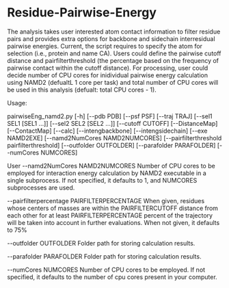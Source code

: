 # Residue-Pairwise-Energy

The analysis takes user interested atom contact information to filter residue pairs and provides extra options for backbone and sidechain interresidual pairwise energies. Current, the script requires to specify the atom for selection (i.e., protein and name CA). Users could define the pairwise cutoff distance and pairfilterthreshold (the percentage based on the frequency of pairwise contact within the cutoff distance). For processing, user could decide number of CPU cores for inidividual pairwise energy calculation using NAMD2 (defualtL 1 core per task) and total number of CPU cores will be used in this analysis (defualt: total CPU cores - 1).  


Usage: 

pairwiseEng_namd2.py [-h] [--pdb PDB] [--psf PSF] [--traj TRAJ] [--sel1 SEL1 [SEL1 ...]] [--sel2 SEL2 [SEL2 ...]] [--cutoff CUTOFF] [--DistanceMap] [--ContactMap] [--calc] [--intengbackbone] [--intengsidechain] [--exe NAMD2EXE] [--namd2NumCores NAMD2NUMCORES] [--pairfilterthreshold pairfilterthreshold] [--outfolder OUTFOLDER] [--parafolder PARAFOLDER] [--numCores NUMCORES]


User
--namd2NumCores NAMD2NUMCORES
Number of CPU cores to be employed for interaction energy calculation by NAMD2 executable in a single subprocess. If not specified, it defaults to 1, and NUMCORES subprocesses are used.

--pairfilterpercentage PAIRFILTERPERCENTAGE
When given, residues whose centers of masses are within the PAIRFILTERCUTOFF distance from each other for at least PAIRFILTERPERCENTAGE percent of the trajectory will be taken into account in further evaluations. When not given, it defaults to 75%

--outfolder OUTFOLDER
Folder path for storing calculation results.

--parafolder PARAFOLDER
Folder path for storing calculation results.

--numCores NUMCORES Number of CPU cores to be employed. If not specified, it defaults to the number of cpu cores present in your computer.
